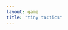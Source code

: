 ```yaml
---
layout: game
title: "tiny tactics"
---
```


<object width="755" height="580">
    <embed src="https://cupofdirtfordinner.github.io/TinyTactics/">
</object>
